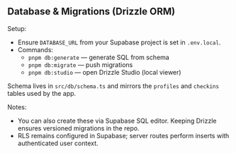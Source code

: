 ## Database & Migrations (Drizzle ORM)

Setup:
- Ensure `DATABASE_URL` from your Supabase project is set in `.env.local`.
- Commands:
  - `pnpm db:generate` — generate SQL from schema
  - `pnpm db:migrate` — push migrations
  - `pnpm db:studio` — open Drizzle Studio (local viewer)

Schema lives in `src/db/schema.ts` and mirrors the `profiles` and `checkins` tables used by the app.

Notes:
- You can also create these via Supabase SQL editor. Keeping Drizzle ensures versioned migrations in the repo.
- RLS remains configured in Supabase; server routes perform inserts with authenticated user context.

